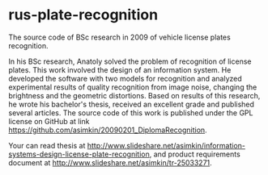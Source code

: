 rus-plate-recognition
=====================

The source code of BSc research in 2009 of vehicle license plates recognition.

In his BSc research, Anatoly solved the problem of recognition of license plates. This work involved the design of an information system. He developed the software with two models for recognition and analyzed experimental results of quality recognition from image noise, changing the brightness and the geometric distortions. Based on results of this research, he wrote his bachelor's thesis, received an excellent grade and published several articles. The source code of this work is published under the GPL license on GitHub at link https://github.com/asimkin/20090201_DiplomaRecognition.

Your can read thesis at http://www.slideshare.net/asimkin/information-systems-design-license-plate-recognition, and product requirements document at http://www.slideshare.net/asimkin/tr-25033271.
